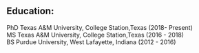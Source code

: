 ## Education:
PhD Texas A&M University, College Station,Texas     (2018- Present) <br>
MS Texas A&M University, College Station,Texas      (2016 - 2018) <br>
BS Purdue University, West Lafayette, Indiana       (2012 - 2016) <br>

